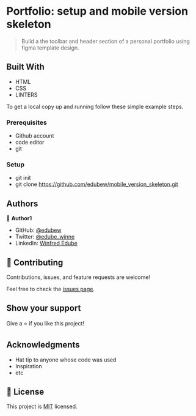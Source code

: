 
# Portfolio: setup and mobile version skeleton

> Build a the toolbar and header section of a personal portfolio using figma template design.


## Built With

- HTML
- CSS
- LINTERS


To get a local copy up and running follow these simple example steps.

### Prerequisites
- Github account
- code editor
- git


### Setup
- git init
- git clone https://github.com/edubew/mobile_version_skeleton.git



## Authors

👤 **Author1**

- GitHub: [@edubew](https://github.com/edubew)
- Twitter: [@edube_winne](https://twitter.com/edube_winne)
- LinkedIn: [Winfred Edube](https://www.linkedin.com/in/winfred-edube-9820a422a/)



## 🤝 Contributing

Contributions, issues, and feature requests are welcome!

Feel free to check the [issues page](../../issues/).

## Show your support

Give a ⭐️ if you like this project!

## Acknowledgments

- Hat tip to anyone whose code was used
- Inspiration
- etc

## 📝 License

This project is [MIT](./MIT.md) licensed.
